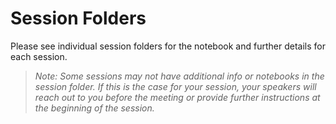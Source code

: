 # Session Folders

Please see individual session folders for the notebook and further details for each session.

> _Note: Some sessions may not have additional info or notebooks in the session folder. If this is the case for your session, your speakers will reach out to you before the meeting or provide further instructions at the beginning of the session._
